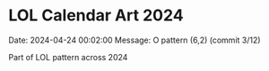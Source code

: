 # LOL Calendar Art 2024

Date: 2024-04-24 00:02:00
Message: O pattern (6,2) (commit 3/12)

Part of LOL pattern across 2024
